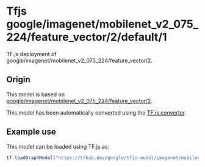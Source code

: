 # Tfjs google/imagenet/mobilenet_v2_075_224/feature_vector/2/default/1
TF.js deployment of google/imagenet/mobilenet_v2_075_224/feature_vector/2.

<!-- parent-model: google/imagenet/mobilenet_v2_075_224/feature_vector/2 -->

## Origin

This model is based on [google/imagenet/mobilenet_v2_075_224/feature_vector/2](https://tfhub.dev/google/imagenet/mobilenet_v2_075_224/feature_vector/2).

This model has been automatically converted using the [TF.js converter](https://github.com/tensorflow/tfjs/tree/master/tfjs-converter).

## Example use
This model can be loaded using TF.js as:

```javascript
tf.loadGraphModel("https://tfhub.dev/google/tfjs-model/imagenet/mobilenet_v2_075_224/feature_vector/2/default/1", { fromTFHub: true })
```
